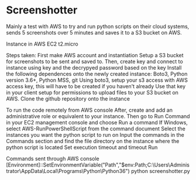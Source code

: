 ﻿# Screenshotter
 
 Mainly a test with AWS to try and run python scripts on their cloud systems, sends 5 screenshots over 5 minutes and saves it to a S3 bucket on AWS. 
 
Instance in AWS
EC2 t2.micro 

Steps taken: 
First make AWS account and instantiation 
Setup a S3 bucket for screenshots to be sent and saved to. 
Then, create key and connect to instance using key and the decrypyed password based on the key
Install the following dependences onto the newly created instance: Boto3, Python version 3.6+, Python MSS, git
Using boto3, setup your s3 access with AWS access key, this will have to be created if you haven't already
Use that key in your client setup for permissions to upload files to your S3 bucket on AWS.
Clone the github repository onto the instance 

To run the code remotely from AWS console 
After, create and add an administrative role or equivalent to your instance. 
Then go to Run Command in your EC2 management console and choose Run a command 
If Windows, select AWS-RunPowerShellScript from the command document
Select the instances you want the python script to run on 
Input the commands in the Commands section and find the file directory on the instance where the python script is located
Set execution timeout and timeout 
Run 

Commands sent through AWS console
[Environment]::SetEnvironmentVariable("Path","$env:Path;C:\Users\Administrator\AppData\Local\Programs\Python\Python36\")
python screenshotter.py
